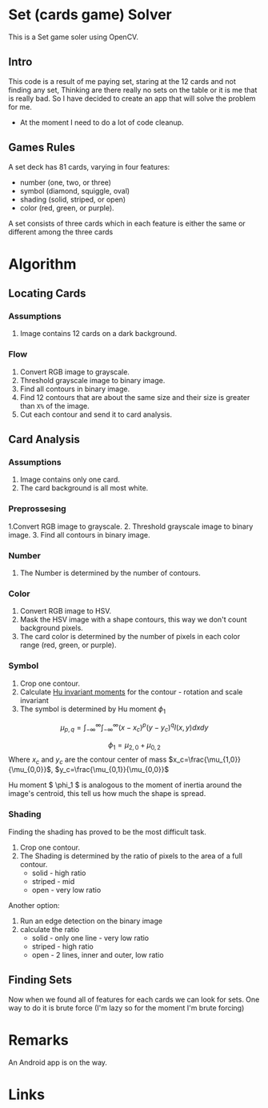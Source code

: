 Set (cards game) Solver
=======================
This is a Set game soler using OpenCV.

Intro
-----
This code is a result of me paying set, staring at the 12 cards and not finding any set, Thinking are there really no sets on the table or it is me that is really bad.
So I have decided to create an app that will solve the problem for me.

* At the moment I need to do a lot of code cleanup.

Games Rules
-----------
A set deck has 81 cards, varying in four features:

* number (one, two, or three)
* symbol (diamond, squiggle, oval)
* shading (solid, striped, or open)
* color (red, green, or purple).

A set consists of three cards which in each feature is either the same or different among the three cards

Algorithm
=========

Locating Cards
--------------
### Assumptions
1. Image contains 12 cards on a dark background.

### Flow
1. Convert RGB image to grayscale.
2. Threshold grayscale image to binary image.
3. Find all contours in binary image.
4. Find 12 contours that are about the same size and their size is greater than `X%` of the image.
5. Cut each contour and send it to card analysis.


Card Analysis
-------------
### Assumptions
1. Image contains only one card.
2. The card background is all most white.

### Preprossesing
1.Convert RGB image to grayscale.
2. Threshold grayscale image to binary image.
3. Find all contours in binary image.

### Number
1. The Number is determined by the number of contours.

### Color
1. Convert RGB image to HSV.
2. Mask the HSV image with a shape contours, this way we don't count background pixels.
3. The card color is determined by the number of pixels in each color range (red, green, or purple).

### Symbol
1. Crop one contour.
2. Calculate [Hu invariant moments][1] for the contour - rotation and scale invariant
3. The symbol is determined by Hu moment $\phi_1$

$$
\mu_{p,q}=\int_{-\infty}^{\infty}\int_{-\infty}^{\infty}(x-x_c)^p(y-y_c)^qI(x,y)dxdy
$$

$$
\phi_1 = \mu_{2,0}+\mu_{0,2}
$$
Where $x_c$ and $y_c$ are the contour center of mass $x_c=\frac{\mu_{1,0}}{\mu_{0,0}}$, $y_c=\frac{\mu_{0,1}}{\mu_{0,0}}$

Hu moment $ \phi_1 $ is analogous to the moment of inertia around the image's centroid, this tell us how much the shape is spread.

### Shading
Finding the shading has proved to be the most difficult task.

1. Crop one contour.
2. The Shading is determined by the ratio of pixels to the area of a full contour.
    * solid - high ratio
    * striped - mid
    * open - very low ratio

Another option:

1. Run an edge detection on the binary image
2. calculate the ratio
    * solid - only one line - very low ratio
    * striped - high ratio
    * open - 2 lines, inner and outer, low ratio

Finding Sets
------------
Now when we found all of features for each cards we can look for sets.
One way to do it is brute force (I'm lazy so for the moment I'm brute forcing)


Remarks
=======
An Android app is on the way.

Links
=====
[1]: http://en.wikipedia.org/wiki/Image_moment
